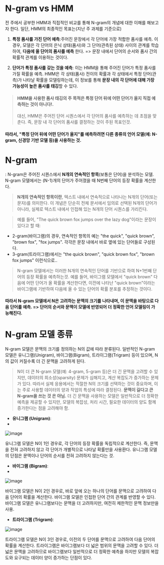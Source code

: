 # N-gram vs HMM 
전 주에서 공부한 HMM과 직접적인 비교를 통해 N-gram의 개념에 대한 이해를 해보고자 한다. 
일단, HMM의 최종적인 목표는(지난 주 과제를 기준으로) 

1. **특정 품사를 가진 단어 예측**:주어진 문장에서 각 단어에 가장 적합한 품사를 예측. 이 경우, 모델은 각 단어의 은닉 상태(품사)와 그 단어(관측된 상태) 사이의 관계를 학습하여, **다음에 올 단어의 품사를 예측** 한다. => 문장 내에서 단어의 순서와 품사 간의 확률적 관계를 이용하는 것이다.

2. **단어가 특정 품사를 갖는 것을 예측**: 이는 HMM을 통해 주어진 단어가 특정 품사를 가질 확률을 예측. HMM은 각 상태(품사) 전이의 확률과 각 상태에서 특정 단어(관측)가 나타날 확률을 모델링하는데, 이 정보를 통해 **문장 내의 각 단어에 대해 가장 가능성이 높은 품사를 태깅**할 수 있다.

> #### **HMM을 사용한 품사 태깅의 주 목적은 특정 단어 뒤에 어떤 단어가 올지 직접 예측하는 것이 아니다!**.
> 대신, HMM은 주어진 단어 시퀀스에서 각 단어의 품사를 예측하는 데 초점을 맞춘다. 즉, 문장 내 각 단어의 품사를 결정하는 것이 주된 목표인것.

#### 따라서, "특정 단어 뒤에 어떤 단어가 올지"를 예측하려면 다른 종류의 언어 모델(예: N-gram, 신경망 기반 모델 등)을 사용하는 것.

# N-gram
: N-gram은 주어진 시퀀스에서 **N개의 연속적인 항목**(보통은 단어)을 분석하는 모델. N-gram 모델에서는 (N-1)개의 단어가 주어졌을 때 N번째 단어의 등장 확률을 계산한다. 

> **N개의 연속적인 항목이란**, 텍스트 내에서 연속적으로 나타나는 N개의 단어(또는 문자)를 의미한다. 이 개념은 단순히 전체 문서에서 임의로 선택된 N개의 단어가 아니라, 실제로 텍스트 내에서 인접해 있는 N개의 단어 시퀀스를 가리킨다.

> 예를 들어, "The quick brown fox jumps over the lazy dog"이라는 문장이 있다고 할 때:
- 2-gram(바이그램)의 경우, 연속적인 항목의 예는 "the quick", "quick brown", "brown fox", "fox jumps". 각각은 문장 내에서 바로 옆에 있는 단어들로 구성된다. 
- 3-gram(트라이그램)에서는 "the quick brown", "quick brown fox", "brown fox jumps" 이런식으로..
  
> N-gram 모델에서는 이러한 N개의 연속적인 단어를 기반으로 하여 N+1번째 단어의 등장 확률을 예측하는것. 예를 들어, 바이그램 모델에서 "quick brown" 다음에 어떤 단어가 올 확률을 계산한다면, 이전에 나타난 "quick brown"이라는 바이그램에 기반하여 다음에 올 수 있는 단어의 확률 분포를 추정하는 것이다. 

#### 따라서 N-gram 모델에서 **N은 고려하는 문맥의 크기**를 나타내며, 이 문맥을 바탕으로 다음 단어를 예측. => **단어의 순서와 문맥이 모델에 반영**되어 더 정확한 언어 모델링이 가능해진다. 

# N-gram 모델 종류 
N-gram 모델은 문맥의 크기를 정의하는 N의 값에 따라 분류된다. 일반적인 N-gram 모델은 유니그램(Unigram), 바이그램(Bigram), 트라이그램(Trigram) 등이 있으며, N의 값이 커질수록 더 긴 문맥을 고려하게 된다. 

> N이 더 큰 N-gram 모델(예: 4-gram, 5-gram 등)은 더 긴 문맥을 고려할 수 있지만, 데이터의 희소성(sparsity) 문제가 심해지고, 계산 복잡도가 증가하는 문제가 있다. 따라서 실제 응용에서는 적절한 N의 크기를 선택하는 것이 중요하며, 이는 주로 사용할 데이터의 양과 작업의 특성에 따라 결정된다.
> **문맥이 길다고 큰 N-gram을 쓰는 것 은 아님.** 
더 긴 문맥을 사용하는 모델은 일반적으로 더 정확한 예측을 제공할 수 있지만, 모델의 복잡성, 처리 시간, 필요한 데이터의 양도 함께 증가한다는 점을 고려해야 함.


- **유니그램 (Unigram)**:
- 
![image](https://github.com/JinnyKo/NLP-Specialization-Coursera/assets/93627969/a8618beb-8228-4721-a22d-e5992260b7d5)

유니그램 모델은 N이 1인 경우로, 각 단어의 등장 확률을 독립적으로 계산한다. 즉, 문맥을 전혀 고려하지 않고 각 단어가 개별적으로 나타날 확률만을 사용환다.
유니그램 모델의 단점은 문맥이나 단어의 순서를 전혀 고려하지 않는다는 것.

- **바이그램 (Bigram)**:
- 
![image](https://github.com/JinnyKo/NLP-Specialization-Coursera/assets/93627969/eb24a21b-ec42-4973-b0c5-bc5a6e851686)

바이그램 모델은 N이 2인 경우로, 바로 앞에 오는 하나의 단어를 문맥으로 고려하여 다음 단어의 확률을 계산한다. 바이그램 모델은 인접한 단어 간의 관계를 반영할 수 있다.
바이그램 모델은 유니그램보다는 문맥을 더 고려하지만, 여전히 제한적인 문맥 정보만을 사용.

- **트라이그램 (Trigram)**:

![image](https://github.com/JinnyKo/NLP-Specialization-Coursera/assets/93627969/4690045c-3926-44a5-8ec1-8e0ec056cc36)

트라이그램 모델은 N이 3인 경우로, 이전의 두 단어를 문맥으로 고려하여 다음 단어의 확률을 계산한다. 트라이그램은 바이그램보다 더 넓은 범위의 문맥을 고려할 수 있다.
더 넓은 문맥을 고려하므로 바이그램보다 일반적으로 더 정확한 예측을 하지만 모델의 복잡도와 요구되는 데이터 양이 증가하는 단점이 있다. 



